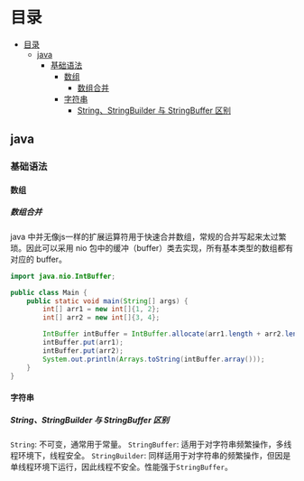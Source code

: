 # 目录

- [目录](#目录)
  - [java](#java)
    - [基础语法](#基础语法)
      - [数组](#数组)
        - [数组合并](#数组合并)
      - [字符串](#字符串)
        - [String、StringBuilder 与 StringBuffer 区别](#stringstringbuilder-与-stringbuffer-区别)

## java

### 基础语法

#### 数组

##### 数组合并

java 中并无像js一样的扩展运算符用于快速合并数组，常规的合并写起来太过繁琐。因此可以采用 nio 包中的缓冲（buffer）类去实现，所有基本类型的数组都有对应的 buffer。

```java
import java.nio.IntBuffer;

public class Main {
    public static void main(String[] args) {
        int[] arr1 = new int[]{1, 2};
        int[] arr2 = new int[]{3, 4};

        IntBuffer intBuffer = IntBuffer.allocate(arr1.length + arr2.length);
        intBuffer.put(arr1);
        intBuffer.put(arr2);
        System.out.println(Arrays.toString(intBuffer.array()));
    }
}
```

#### 字符串

##### String、StringBuilder 与 StringBuffer 区别

`String`: 不可变，通常用于常量。
`StringBuffer`: 适用于对字符串频繁操作，多线程环境下，线程安全。
`StringBuilder`: 同样适用于对字符串的频繁操作，但因是单线程环境下运行，因此线程不安全。性能强于`StringBuffer`。